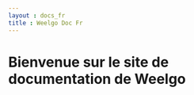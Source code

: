 ```yaml
---
layout : docs_fr
title : Weelgo Doc Fr
---
```


# Bienvenue sur le site de documentation de Weelgo